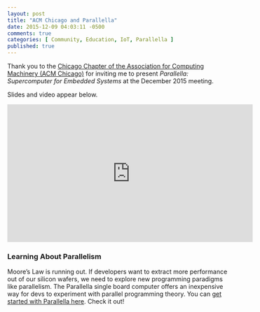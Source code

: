 ```yaml
---
layout: post
title: "ACM Chicago and Parallella"
date: 2015-12-09 04:03:11 -0500
comments: true
categories: [ Community, Education, IoT, Parallella ]
published: true
---
```


Thank you to the [Chicago Chapter of the Association for Computing Machinery (ACM Chicago)](http://www.meetup.com/chicagoacm/) for inviting me to present _Parallella: Supercomputer for Embedded Systems_ at the December 2015 meeting.

Slides and video appear below.

<center><script async class="speakerdeck-embed" data-id="d61a045b60b84e2aba01b5584bc5b982" data-ratio="1.77777777777778" src="//speakerdeck.com/assets/embed.js"></script></center>

<!--more-->

<center><iframe width="560" height="315" src="https://www.youtube.com/embed/YgLF1xU8wDY" frameborder="0" allowfullscreen></iframe></center>

### Learning About Parallelism

Moore’s Law is running out. If developers want to extract more performance out of our silicon wafers, we need to explore new programming paradigms like parallelism. The Parallella single board computer offers an inexpensive way for devs to experiment with parallel programming theory. You can [get started with Parallella here](/blog/2014/07/07/parallella-quick-start-guide-with-gotchas/). Check it out!
